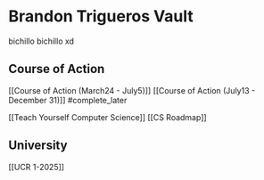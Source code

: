 # Brandon Trigueros Vault
bichillo bichillo xd

## Course of Action
[[Course of Action (March24 - July5)]]
[[Course of Action (July13 - December 31)]] #complete_later 

[[Teach Yourself Computer Science]]
[[CS Roadmap]]
## University
[[UCR 1-2025]]